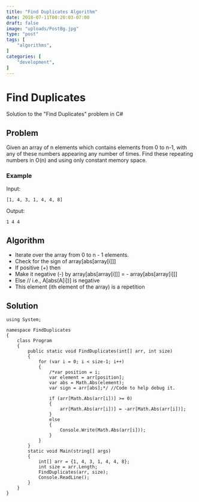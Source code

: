 ```yaml
---
title: "Find Duplicates Algorithm"
date: 2018-07-11T00:20:03-07:00
draft: false
image: "uploads/PostBg.jpg"
type: "post"
tags: [
    "algorithms",
]
categories: [
    "development",
]
---
```

# Find Duplicates
Solution to the "Find Duplicates" problem in C#
<!--more-->
## Problem

Given an array of n elements which contains elements from 0 to n-1, with any of these numbers appearing any number of times.
Find these repeating numbers in O(n) and using only constant memory space.

### Example

Input:

```
[1, 4, 3, 1, 4, 4, 8]
```

Output:

```
1 4 4
```

## Algorithm

* Iterate over the array from 0 to n - 1 elements.
* Check for the sign of array[abs[array[i]]]
* If positive (+) then
* Make it negative (-) by array[abs[array[i]]] = - array[abs[array[i]]]
* Else // i.e., A[abs(A[i])] is negative
* This element (ith element of the array) is a repetition

## Solution

```
using System;

namespace FindDuplicates
{
    class Program
    {
        public static void FindDuplicates(int[] arr, int size)
        {
            for (var i = 0; i < size-1; i++)
            {
                /*var position = i;
                var element = arr[position];
                var abs = Math.Abs(element);
                var sign = arr[abs];*/ //Code to help debug it.
                
                if (arr[Math.Abs(arr[i])] >= 0)
                {
                    arr[Math.Abs(arr[i])] = -arr[Math.Abs(arr[i])];                  
                }
                else
                {
                    Console.Write(Math.Abs(arr[i]));
                }          
            }
        }
        static void Main(string[] args)
        {
            int[] arr = {1, 4, 3, 1, 4, 4, 8};
            int size = arr.Length;
            FindDuplicates(arr, size);
            Console.ReadLine();
        }
    }
}
```
